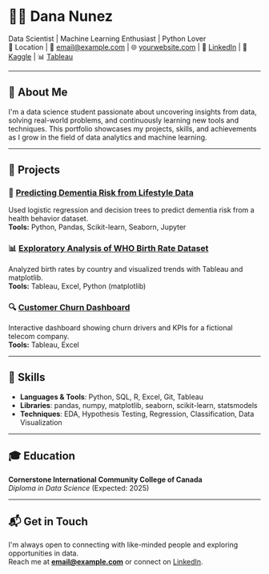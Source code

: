 # 👩‍💻 Dana Nunez

Data Scientist | Machine Learning Enthusiast | Python Lover  
📍 Location | 📧 email@example.com | 🌐 [yourwebsite.com](https://yourwebsite.com) | 💼 [LinkedIn](https://linkedin.com/in/yourprofile) | 🧠 [Kaggle](https://kaggle.com/yourprofile) | 📊 [Tableau](https://public.tableau.com/app/profile/yourprofile)

---

## 📌 About Me

I'm a data science student passionate about uncovering insights from data, solving real-world problems, and continuously learning new tools and techniques. This portfolio showcases my projects, skills, and achievements as I grow in the field of data analytics and machine learning.

---

## 💼 Projects

### 🧠 **[Predicting Dementia Risk from Lifestyle Data](https://github.com/yourusername/dementia-risk-model)**  
Used logistic regression and decision trees to predict dementia risk from a health behavior dataset.  
**Tools:** Python, Pandas, Scikit-learn, Seaborn, Jupyter

### 📊 **[Exploratory Analysis of WHO Birth Rate Dataset](https://github.com/yourusername/birthrate-eda)**  



Analyzed birth rates by country and visualized trends with Tableau and matplotlib.  
**Tools:** Tableau, Excel, Python (matplotlib)

### 🔍 **[Customer Churn Dashboard](https://public.tableau.com/app/profile/yourprofile/viz/CustomerChurnDashboard)**  
Interactive dashboard showing churn drivers and KPIs for a fictional telecom company.  
**Tools:** Tableau, Excel

---

## 🧰 Skills

- **Languages & Tools**: Python, SQL, R, Excel, Git, Tableau  
- **Libraries**: pandas, numpy, matplotlib, seaborn, scikit-learn, statsmodels  
- **Techniques**: EDA, Hypothesis Testing, Regression, Classification, Data Visualization  

---

## 🎓 Education

**Cornerstone International Community College of Canada**  
*Diploma in Data Science* (Expected: 2025)

---

## 📬 Get in Touch

I'm always open to connecting with like-minded people and exploring opportunities in data.  
Reach me at **email@example.com** or connect on [LinkedIn](https://linkedin.com/in/yourprofile).

